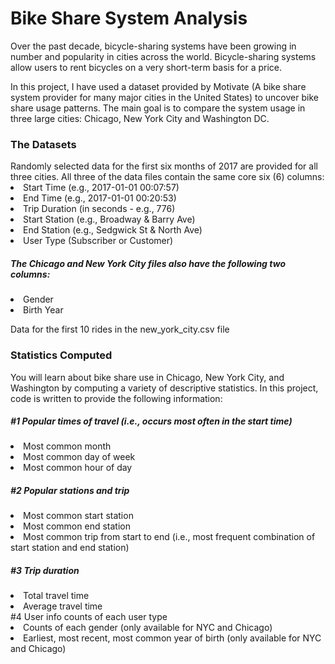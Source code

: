 # Bike Share System Analysis


Over the past decade, bicycle-sharing systems have been growing in number and popularity in cities across the world. Bicycle-sharing systems allow users to rent bicycles on a very short-term basis for a price. 

In this project, I have used a dataset provided by Motivate (A bike share system provider for many major cities in the United States) to uncover bike share usage patterns. The main goal is to compare the system usage in three large cities: Chicago, New York City and Washington DC.

<h3>The Datasets</h3>
Randomly selected data for the first six months of 2017 are provided for all three cities. All three of the data files contain the same core six (6) columns:

<li>Start Time (e.g., 2017-01-01 00:07:57)</li>
<li>End Time (e.g., 2017-01-01 00:20:53)</li>
<li>Trip Duration (in seconds - e.g., 776)</li>
<li>Start Station (e.g., Broadway & Barry Ave)</li>
<li>End Station (e.g., Sedgwick St & North Ave)</li>
<li>User Type (Subscriber or Customer)</li>

<h5>The Chicago and New York City files also have the following two columns:</h5>

<li>Gender</li>
<li>Birth Year</li>

Data for the first 10 rides in the new_york_city.csv file

<h3>Statistics Computed</h3>
You will learn about bike share use in Chicago, New York City, and Washington by computing a variety of descriptive statistics. In this project, code is written to provide the following information:

<h5>#1 Popular times of travel (i.e., occurs most often in the start time)</h5>
<li>Most common month</li>
<li>Most common day of week</li>
<li>Most common hour of day</li>
<h5>#2 Popular stations and trip</h5>
<li>Most common start station</li>
<li>Most common end station</li>
<li>Most common trip from start to end (i.e., most frequent combination of start station and end station)</li>
<h5>#3 Trip duration</h5>
<li>Total travel time</li>
<li>Average travel time</li>
#4 User info</h5>
counts of each user type</li>
<li>Counts of each gender (only available for NYC and Chicago)</li>
<li>Earliest, most recent, most common year of birth (only available for NYC and Chicago)</li>



